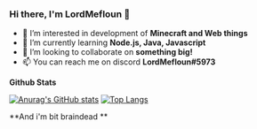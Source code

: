 ### Hi there, I'm LordMefloun 👋
- 👀 I’m interested in development of **Minecraft and Web things**
- 🌱 I’m currently learning **Node.js, Java, Javascript**
- 💞️ I’m looking to collaborate on **something big!**
- 📫 You can reach me on discord **LordMefloun#5973**


**Github Stats**

[![Anurag's GitHub stats](https://github-readme-stats.vercel.app/api?username=LordMefloun&theme=radical)](https://github.com/anuraghazra/github-readme-stats)
[![Top Langs](https://github-readme-stats.vercel.app/api/top-langs/?username=LordMefloun&langs_count=8&theme=radical)](https://github.com/anuraghazra/github-readme-stats)


**And i'm bit braindead **

